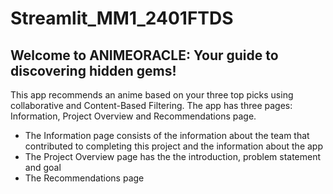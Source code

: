 # Streamlit_MM1_2401FTDS

## Welcome to ANIMEORACLE: Your guide to discovering hidden gems!
This app recommends an anime based on your three top picks using collaborative and Content-Based Filtering.
The app has three pages: Information, Project Overview and Recommendations page.
- The Information page consists of the information about the team that contributed to completing this project and the information about the app
- The Project Overview page has the the introduction, problem statement and goal
- The Recommendations page 
